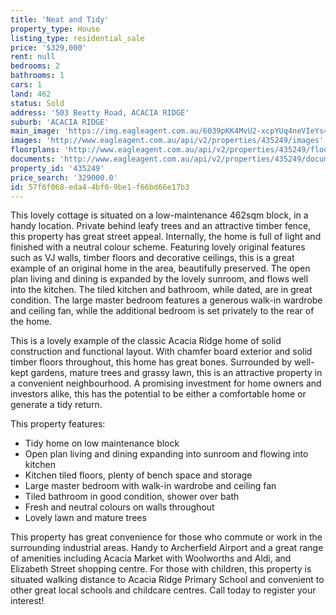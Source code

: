 ```yaml
---
title: 'Neat and Tidy'
property_type: House
listing_type: residential_sale
price: '$329,000'
rent: null
bedrooms: 2
bathrooms: 1
cars: 1
land: 462
status: Sold
address: '503 Beatty Road, ACACIA RIDGE'
suburb: 'ACACIA RIDGE'
main_image: 'https://img.eagleagent.com.au/6039pKK4MvU2-xcpYUq4neVIeYs=/1280x854/smart/https://s3-us-west-2.amazonaws.com/eagleagent-orig/images/6822216/128970366-image-M.jpg'
images: 'http://www.eagleagent.com.au/api/v2/properties/435249/images'
floorplans: 'http://www.eagleagent.com.au/api/v2/properties/435249/floorplans'
documents: 'http://www.eagleagent.com.au/api/v2/properties/435249/documents'
property_id: '435249'
price_search: '329000.0'
id: 57f6f068-eda4-4bf0-9be1-f66bd66e17b3
---
```

This lovely cottage is situated on a low-maintenance 462sqm block, in a handy location. Private behind leafy trees and an attractive timber fence, this property has great street appeal. Internally, the home is full of light and finished with a neutral colour scheme. Featuring lovely original features such as VJ walls, timber floors and decorative ceilings, this is a great example of an original home in the area, beautifully preserved. The open plan living and dining is expanded by the lovely sunroom, and flows well into the kitchen. The tiled kitchen and bathroom, while dated, are in great condition. The large master bedroom features a generous walk-in wardrobe and ceiling fan, while the additional bedroom is set privately to the rear of the home.

This is a lovely example of the classic Acacia Ridge home of solid construction and functional layout. With chamfer board exterior and solid timber floors throughout, this home has great bones. Surrounded by well-kept gardens, mature trees and grassy lawn, this is an attractive property in a convenient neighbourhood. A promising investment for home owners and investors alike, this has the potential to be either a comfortable home or generate a tidy return.

This property features:

*  Tidy home on low maintenance block
*  Open plan living and dining expanding into sunroom and flowing into kitchen
*  Kitchen tiled floors, plenty of bench space and storage
*  Large master bedroom with walk-in wardrobe and ceiling fan
*  Tiled bathroom in good condition, shower over bath
*  Fresh and neutral colours on walls throughout
*  Lovely lawn and mature trees

This property has great convenience for those who commute or work in the surrounding industrial areas. Handy to Archerfield Airport and a great range of amenities including Acacia Market with Woolworths and Aldi, and Elizabeth Street shopping centre. For those with children, this property is situated walking distance to Acacia Ridge Primary School and convenient to other great local schools and childcare centres. Call today to register your interest!